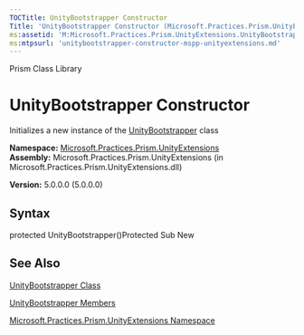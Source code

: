 ```yaml
---
TOCTitle: UnityBootstrapper Constructor
Title: 'UnityBootstrapper Constructor (Microsoft.Practices.Prism.UnityExtensions)'
ms:assetid: 'M:Microsoft.Practices.Prism.UnityExtensions.UnityBootstrapper.\#ctor'
ms:mtpsurl: 'unitybootstrapper-constructor-mspp-unityextensions.md'
---
```


Prism Class Library

UnityBootstrapper Constructor
=============================

Initializes a new instance of the [UnityBootstrapper](https://msdn.microsoft.com/library/microsoft.practices.prism.unityextensions.unitybootstrapper) class

**Namespace:** [Microsoft.Practices.Prism.UnityExtensions](https://msdn.microsoft.com/library/microsoft.practices.prism.unityextensions)
**Assembly:** Microsoft.Practices.Prism.UnityExtensions (in Microsoft.Practices.Prism.UnityExtensions.dll)

**Version:** 5.0.0.0 (5.0.0.0)

## Syntax


protected UnityBootstrapper()Protected Sub New

See Also
--------


[UnityBootstrapper Class](https://msdn.microsoft.com/library/microsoft.practices.prism.unityextensions.unitybootstrapper)

[UnityBootstrapper Members](https://msdn.microsoft.com/allmembers.t:microsoft.practices.prism.unityextensions.unitybootstrapper)

[Microsoft.Practices.Prism.UnityExtensions Namespace](https://msdn.microsoft.com/library/microsoft.practices.prism.unityextensions)

